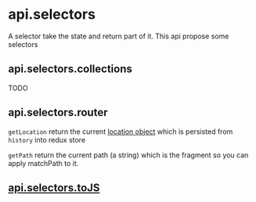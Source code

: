 # api.selectors

A selector take the state and return part of it.
This api propose some selectors

## api.selectors.collections

TODO

## api.selectors.router

`getLocation` return the current [location object](https://github.com/ReactTraining/react-router/blob/master/packages/react-router/docs/api/location.md) which is persisted from `history` into redux store

`getPath` return the current path (a string) which is the fragment so you can apply matchPath to it.

## [api.selectors.toJS](./toJS.md)
